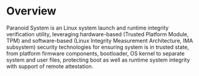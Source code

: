 # Overview

Paranoid System is an Linux system launch and runtime integrity verification utility, leveraging hardware-based (Trusted Platform Module, TPM) and software-based (Linux Integrity Measurement Architecture, IMA subsystem) security technologies for ensuring system is in trusted state, from platform firmware components, bootloader, OS kernel to separate system and user files, protecting boot as well as runtime system integrity with support of remote attestation.

